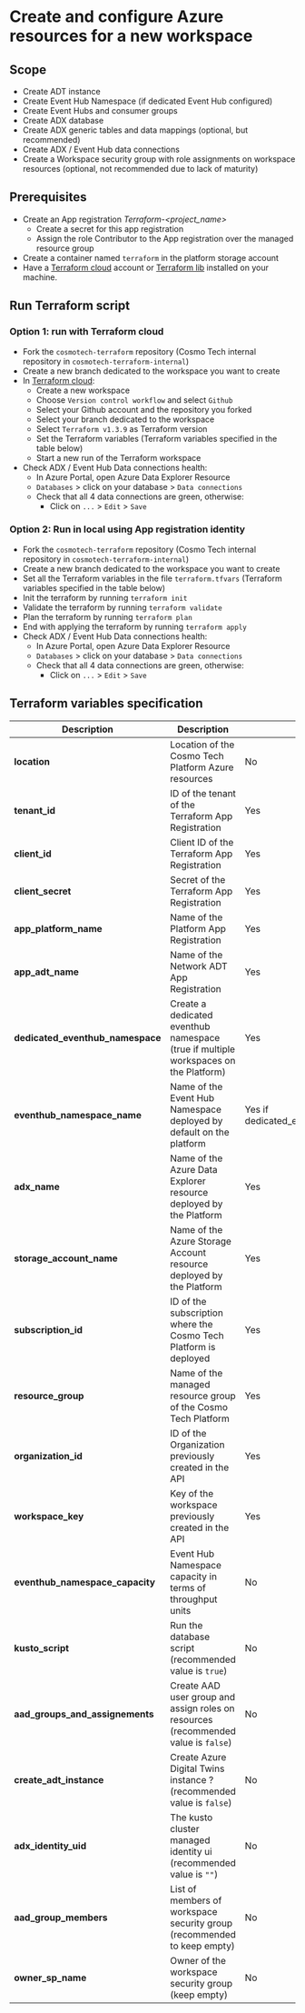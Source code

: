 # Create and configure Azure resources for a new workspace

## Scope
* Create ADT instance
* Create Event Hub Namespace (if dedicated Event Hub configured)
* Create Event Hubs and consumer groups
* Create ADX database
* Create ADX generic tables and data mappings (optional, but recommended)
* Create ADX / Event Hub data connections
* Create a Workspace security group with role assignments on workspace resources (optional, not recommended due to lack of maturity)

## Prerequisites
* Create an App registration *Terraform-<project_name>*
  * Create a secret for this app registration
  * Assign the role Contributor to the App registration over the managed resource group
* Create a container named `terraform` in the platform storage account
* Have a [Terraform cloud](https://app.terraform.io) account or [Terraform lib](https://developer.hashicorp.com/terraform/cli/install/apt) installed on your machine.

## Run Terraform script
### Option 1: run with Terraform cloud
* Fork the `cosmotech-terraform` repository (Cosmo Tech internal repository in `cosmotech-terraform-internal`)
* Create a new branch dedicated to the workspace you want to create
* In [Terraform cloud](https://app.terraform.io):
  * Create a new workspace
  * Choose `Version control workflow` and select `Github`
  * Select your Github account and the repository you forked
  * Select your branch dedicated to the workspace
  * Select `Terraform v1.3.9` as Terraform version
  * Set the Terraform variables (Terraform variables specified in the table below)
  * Start a new run of the Terraform workspace
* Check ADX / Event Hub Data connections health:
  * In Azure Portal, open Azure Data Explorer Resource
  * `Databases` > click on your database > `Data connections`
  * Check that all 4 data connections are green, otherwise:
    * Click on `...` > `Edit` > `Save`

### Option 2: Run in local using App registration identity
* Fork the `cosmotech-terraform` repository (Cosmo Tech internal repository in `cosmotech-terraform-internal`)
* Create a new branch dedicated to the workspace you want to create
* Set all the Terraform variables in the file `terraform.tfvars` (Terraform variables specified in the table below)
* Init the terraform by running `terraform init`
* Validate the terraform by running `terraform validate`
* Plan the terraform by running `terraform plan`
* End with applying the terraform by running `terraform apply`
* Check ADX / Event Hub Data connections health:
  * In Azure Portal, open Azure Data Explorer Resource
  * `Databases` > click on your database > `Data connections`
  * Check that all 4 data connections are green, otherwise:
    * Click on `...` > `Edit` > `Save`

## Terraform variables specification

| Description                      | Description                                                        | Mandatory             | Type         | Default             | Example                               |
| -------------------------------- | ------------------------------------------------------------------ | --------------------- | ------------ | ------------------- | ------------------------------------- |
| **location**                     | Location of the Cosmo Tech Platform Azure resources                | No                    | String       | West Europe         | West Europe                           |
| **tenant_id**                    | ID of the tenant of the Terraform App Registration                 | Yes                   | String       |                     | e413b834-8be8-4822-a370-be619545cb49  |
| **client_id**                    | Client ID of the Terraform App Registration                        | Yes                   | String       |                     | abcdefgh-1234-5678-abcd-123456789ABC  |
| **client_secret**                | Secret of the Terraform App Registration                           | Yes                   | String       |                     | XXXXXXXxxxxxYYYYYYyyyyyyyZZZZZZzzzzz  |
| **app_platform_name**            | Name of the Platform App Registration                              | Yes                   | String       |                     | Cosmo Tech Platform for Project       |
| **app_adt_name**                 | Name of the Network ADT App Registration                           | Yes                   | String       |                     | Cosmo Tech Network ADT for Project    |
| **dedicated_eventhub_namespace** | Create a dedicated eventhub namespace (true if multiple workspaces on the Platform)| Yes   | String       | true                | false                                 |
| **eventhub_namespace_name**      | Name of the Event Hub Namespace deployed by default on the platform| Yes if dedicated_eventhub_namespace=false | String       | | evnamespacexxxxx                      |
| **adx_name**                     | Name of the Azure Data Explorer resource deployed by the Platform  | Yes                   | String       |                     | kustoxxxxxxx                          |
| **storage_account_name**         | Name of the Azure Storage Account resource deployed by the Platform| Yes                   | String       |                     | storagexxxxxxx                        |
| **subscription_id**              | ID of the subscription where the Cosmo Tech Platform is deployed   | Yes                   | String       |                     | abcdefgh-1234-5678-abcd-123456789ABC  |
| **resource_group**               | Name of the managed resource group of the Cosmo Tech Platform      | Yes                   | String       |                     | mrg-cosmotechsdtplatform-20230101     |
| **organization_id**              | ID of the Organization previously created in the API               | Yes                   | String       |                     | o-xxxxxxxxxx                          |
| **workspace_key**                | Key of the workspace previously created in the API                 | Yes                   | String       |                     | supplychainworkspace                  |
| **eventhub_namespace_capacity**  | Event Hub Namespace capacity in terms of throughput units          | No                    | Integer      | 2                   | 2                                     |
| **kusto_script**                 | Run the database script (recommended value is `true`)              | No                    | String       | true                | true                                  |
| **aad_groups_and_assignements**  | Create AAD user group and assign roles on resources (recommended value is `false`) | No    | String       | false               | false                                 |
| **create_adt_instance**          | Create Azure Digital Twins instance ?(recommended value is `false`)| No                    | String       | false               | false                                 |
| **adx_identity_uid**             | The kusto cluster managed identity ui (recommended value is `""`)  | No                    | String       |                     |                                       |
| **aad_group_members**            | List of members of workspace security group (recommended to keep empty) | No               | list(String) | []                  |                                       |
| **owner_sp_name**                | Owner of the workspace security group (keep empty)                 | No                    | String       |                     |                                       |
